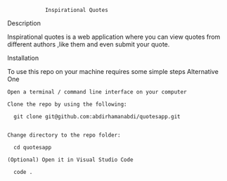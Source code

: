                 Inspirational Quotes
Description

Inspirational quotes is a web application where you can view quotes from different authors ,like them and even submit your quote.



Installation

To use this repo on your machine requires some simple steps
Alternative One

    Open a terminal / command line interface on your computer

    Clone the repo by using the following:

      git clone git@github.com:abdirhamanabdi/quotesapp.git

    
    Change directory to the repo folder:

      cd quotesapp

    (Optional) Open it in Visual Studio Code

      code .

    
